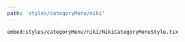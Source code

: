 ```yaml
---
path: 'styles/categoryMenu/niki'
---
```


`embed:styles/categoryMenu/niki/NikiCategoryMenuStyle.tsx`

